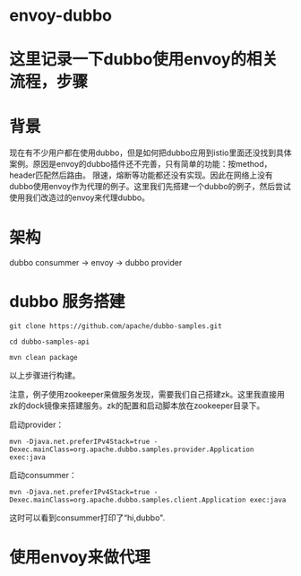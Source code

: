 # envoy-dubbo

# 这里记录一下dubbo使用envoy的相关流程，步骤

# 背景
现在有不少用户都在使用dubbo，但是如何把dubbo应用到istio里面还没找到具体案例。原因是envoy的dubbo插件还不完善，只有简单的功能：按method，header匹配然后路由。
限速，熔断等功能都还没有实现。因此在网络上没有dubbo使用envoy作为代理的例子。这里我们先搭建一个dubbo的例子，然后尝试使用我们改造过的envoy来代理dubbo。

# 架构
dubbo consummer -> envoy -> dubbo provider

# dubbo 服务搭建

```
git clone https://github.com/apache/dubbo-samples.git

cd dubbo-samples-api

mvn clean package
```

以上步骤进行构建。

注意，例子使用zookeeper来做服务发现，需要我们自己搭建zk。这里我直接用zk的dock镜像来搭建服务。zk的配置和启动脚本放在zookeeper目录下。

启动provider：
```
mvn -Djava.net.preferIPv4Stack=true -Dexec.mainClass=org.apache.dubbo.samples.provider.Application exec:java
```

启动consummer：
```
mvn -Djava.net.preferIPv4Stack=true -Dexec.mainClass=org.apache.dubbo.samples.client.Application exec:java
```

这时可以看到consummer打印了“hi,dubbo".

# 使用envoy来做代理


